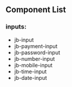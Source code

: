## Component List

### inputs: 
- jb-input
- jb-payment-input
- jb-password-input
- jb-number-input
- jb-mobile-input
- jb-time-input
- jb-date-input